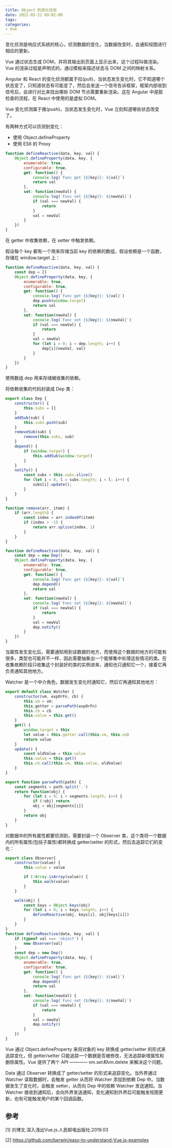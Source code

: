 ```yaml
---
title: Object 的变化侦测
date: 2022-05-22 09:02:00
tags:
categories:
- Vue
---
```


变化侦测是响应式系统的核心，侦测数据的变化，当数据改变时，会通知视图进行相应的更新。

Vue 通过状态生成 DOM，并将其输出到页面上显示出来，这个过程叫做渲染。Vue 的渲染过程是声明式的，通过模板来描述状态与 DOM 之间的映射关系。

Angular 和 React 的变化侦测都属于拉(pull)，当状态发生变化时，它不知道哪个状态变了，只知道状态有可能变了，然后会发送一个信号告诉框架，框架内部收到信号后，会进行对比来找出哪些 DOM 节点需要重新渲染。这在 Angular 中是脏检查的流程，在 React 中使用的是虚拟 DOM。

Vue 变化侦测属于推(push)，当状态发生变化时，Vue 立刻知道哪些状态改变了。

有两种方式可以侦测到变化：
- 使用 Object.defineProperty
- 使用 ES6 的 Proxy

```javascript
function defineReactive(data, key, val) {
    Object.defineProperty(data, key, {
        enumerable: true,
        configurable: true,
        get: function() {
            console.log(`Func get {${key}}: ${val}`)
            return val
        },
        set: function(newVal) {
            console.log(`Func set {${key}}: ${newVal}`)
            if (val === newVal) {
                return
            }
            val = newVal
        }
    })
}
```

在 getter 中收集依赖，在 setter 中触发依赖。

假设每个 key 都有一个用来存储当前 key 的依赖的数组，假设依赖是一个函数，存储在 window.target 上：
```javascript
function defineReactive(data, key, val) {
    const dep = []
    Object.defineProperty(data, key, {
        enumerable: true,
        configurable: true,
        get: function() {
            console.log(`Func get {${key}}: ${val}`)
            dep.push(window.target)
            return val
        },
        set: function(newVal) {
            console.log(`Func set {${key}}: ${newVal}`)
            if (val === newVal) {
                return
            }
            val = newVal
            for (let i = 0; i < dep.length; i++) {
                dep[i](newVal, val)
            }
        }
    })
}
```
使用数组 dep 用来存储被收集的依赖。

将依赖收集的代码封装成 Dep 类：
```javascript
export class Dep {
    constructor() {
        this.subs = []
    }
    addSub(sub) {
        this.subs.push(sub)
    }
    removeSub(sub) {
        remove(this.subs, sub)
    }
    depend() {
        if (window.target) {
            this.addSub(window.target)
        }
    }
    notify() {
        const subs = this.subs.slice()
        for (let i = 0, l = subs.length; i < l; i++) {
            subs[i].update();
        }
    }
}

function remove(arr, item) {
    if (arr.length) {
        const index = arr.indexOf(item)
        if (index > -1) {
            return arr.splice(index, 1)
        }
    }
}

function defineReactive(data, key, val) {
    const dep = new Dep()
    Object.defineProperty(data, key, {
        enumerable: true,
        configurable: true,
        get: function() {
            console.log(`Func get {${key}}: ${val}`)
            dep.depend()
            return val
        },
        set: function(newVal) {
            console.log(`Func set {${key}}: ${newVal}`)
            if (val === newVal) {
                return
            }
            val = newVal
            dep.notify()
        }
    })
}
```

当属性发生变化后，需要通知用到该数据的地方，而使用这个数据的地方的可能有很多，类型也可能并不一样，因此需要抽象出一个能够集中处理这些情况的类。在收集依赖阶段只收集这个封装好的类的实例进来，通知也只通知它一个，接着它再负责通知其他地方。

Watcher 是一个中介角色，数据发生变化时通知它，然后它再通知其他地方：
```javascript
export default class Watcher {
    constructor(vm, expOrFn, cb) {
        this.vm = vm;
        this,getter = parsePath(expOrFn)
        this.cb = cb
        this.value = this.get()
    }
    get() {
        window.target = this
        let value = this.getter.call(this.vm, this.vm)
        return value
    }
    update() {
        const oldValue = this.value
        this.value = this.get()
        this.cb.call(this.vm, this.value, oldValue)
    }
}

export function parsePath(path) {
    const segments = path.split('.')
    return function(obj) {
        for (let i = 0; i < segments.length; i++) {
            if (!obj) return
            obj = obj[segments[i]]
        }
        return obj
    }
}
```

对数据中的所有属性都要侦测到，需要封装一个 Observer 类，这个类将一个数据内的所有属性(包括子属性)都转换成 getter/setter 的形式，然后去追踪它们的变化：
```javascript
export class Observer{
    constructor(value) {
        this.value = value

        if (!Array.isArray(value)) {
            this.walk(value)
        }
    }

    walk(obj) {
        const keys = Object.keys(obj)
        for (let i = 0; i < keys.length; i++) {
            defineReactive(obj, keys[i], obj[keys[i]])
        }
    }
}
function defineReactive(data, key, val) {
    if (typeof val === 'object') {
        new Observer(val)
    }
    const dep = new Dep()
    Object.defineProperty(data, key, {
        enumerable: true,
        configurable: true,
        get: function() {
            console.log(`Func get {${key}}: ${val}`)
            dep.depend()
            return val
        },
        set: function(newVal) {
            console.log(`Func set {${key}}: ${newVal}`)
            if (val === newVal) {
                return
            }
            val = newVal
            dep.notify()
        }
    })
}
```

Vue 通过 Object.defineProperty 来将对象的 key 转换成 getter/setter 的形式来追踪变化，但 getter/setter 只能追踪一个数据是否被修改，无法追踪新增属性和删除属性。Vue 提供了两个 API ———— vm.$set 和 vm.$delete 来解决这个问题。

Data 通过 Observer 转换成了 getter/setter 的形式来追踪变化。当外界通过 Watcher 读取数据时，会触发 getter 从而将 Watcher 添加到依赖 Dep 中。当数据发生了变化时，会触发 setter，从而向 Dep 中的依赖 Watcher 发送通知。当 Watcher 接收到通知后，会向外界发送通知，变化通知到外界后可能触发视图更新，也有可能触发用户的某个回调函数。


## 参考
[1] 刘博文.深入浅出Vue.js.人民邮电出版社.2019.03

[2] https://github.com/berwin/easy-to-understand-Vue.js-examples